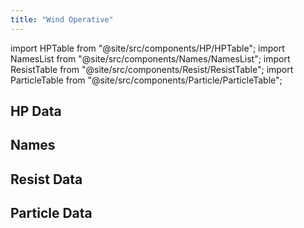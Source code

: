 ```yaml
---
title: "Wind Operative"
---
```


import HPTable from "@site/src/components/HP/HPTable";
import NamesList from "@site/src/components/Names/NamesList";
import ResistTable from "@site/src/components/Resist/ResistTable";
import ParticleTable from "@site/src/components/Particle/ParticleTable";

## HP Data

<HPTable item_key="windoperative" data_src="enemy" />

## Names

<NamesList item_key="windoperative" data_src="enemy" />

## Resist Data

<ResistTable item_key="windoperative" data_src="enemy" />

## Particle Data

<ParticleTable item_key="windoperative" data_src="enemy" />